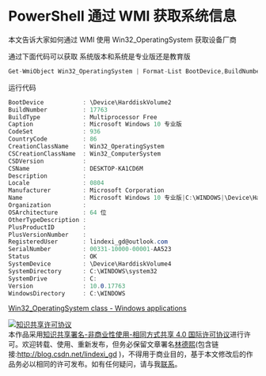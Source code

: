 # PowerShell 通过 WMI 获取系统信息

本文告诉大家如何通过 WMI 使用 Win32_OperatingSystem 获取设备厂商

<!--more-->

<!-- 标签：PowerShell,WMI -->

通过下面代码可以获取 系统版本和系统是专业版还是教育版

```csharp
Get-WmiObject Win32_OperatingSystem | Format-List BootDevice,BuildNumber,BuildType,Caption,CodeSet,CountryCode,CreationClassName,CSCreationClassName,CSDVersion,CSName,Description,Locale,Manufacturer,Name,Organization,OSArchitecture,OtherTypeDescription,PlusProductID,PlusVersionNumber,RegisteredUser,SerialNumber,Status,SystemDevice,SystemDirectory,SystemDrive,Version,WindowsDirectory
```

运行代码

```csharp
BootDevice           : \Device\HarddiskVolume2
BuildNumber          : 17763
BuildType            : Multiprocessor Free
Caption              : Microsoft Windows 10 专业版
CodeSet              : 936
CountryCode          : 86
CreationClassName    : Win32_OperatingSystem
CSCreationClassName  : Win32_ComputerSystem
CSDVersion           :
CSName               : DESKTOP-KA1CD6M
Description          :
Locale               : 0804
Manufacturer         : Microsoft Corporation
Name                 : Microsoft Windows 10 专业版|C:\WINDOWS|\Device\Harddisk0\Partition4
Organization         :
OSArchitecture       : 64 位
OtherTypeDescription :
PlusProductID        :
PlusVersionNumber    :
RegisteredUser       : lindexi_gd@outlook.com
SerialNumber         : 00331-10000-00001-AA523
Status               : OK
SystemDevice         : \Device\HarddiskVolume4
SystemDirectory      : C:\WINDOWS\system32
SystemDrive          : C:
Version              : 10.0.17763
WindowsDirectory     : C:\WINDOWS
```

[Win32_OperatingSystem class - Windows applications](https://docs.microsoft.com/en-us/windows/desktop/cimwin32prov/win32-operatingsystem )

<a rel="license" href="http://creativecommons.org/licenses/by-nc-sa/4.0/"><img alt="知识共享许可协议" style="border-width:0" src="https://licensebuttons.net/l/by-nc-sa/4.0/88x31.png" /></a><br />本作品采用<a rel="license" href="http://creativecommons.org/licenses/by-nc-sa/4.0/">知识共享署名-非商业性使用-相同方式共享 4.0 国际许可协议</a>进行许可。欢迎转载、使用、重新发布，但务必保留文章署名[林德熙](http://blog.csdn.net/lindexi_gd)(包含链接:http://blog.csdn.net/lindexi_gd )，不得用于商业目的，基于本文修改后的作品务必以相同的许可发布。如有任何疑问，请与我[联系](mailto:lindexi_gd@163.com)。

